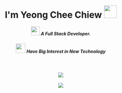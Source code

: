 
<h1 align="center">
<b>I'm Yeong Chee Chiew</b>     
<img src="https://media4.giphy.com/media/eIM5DS2Cg8mgB778wQ/giphy.gif?cid=ecf05e47gsul9ztyqjsu1dulgapekfsfzw8z6wy8i9um35n3&rid=giphy.gif&ct=s" width="40px">
</h1>

<h5 align="center">
<img src="https://media3.giphy.com/media/v1.Y2lkPTc5MGI3NjExNGMxMTNlODIxYTBiYjQwZjRiZWI5M2MxNDM0YzcxODkwZjBjOTE4OSZjdD1z/zhYSVCirREeIZtONCI/giphy.gif" width="28px">
<b >A Full Stack Developer.</b>
</h5>

<h5 align="center">
<img src="https://media1.giphy.com/media/Nn97Knvcol0rENwFk5/giphy.gif?cid=ecf05e47p2p4ng56mwl4i6y0ybzwx8axkvjuvje3g1vqt0hp&rid=giphy.gif&ct=s" width="30px">
<b>Have Big Interest in New Technology</b>
</h5>

<br>


<!--<div align="center"> 
  <p align="center"><b>Let's connect!</b></p>
  <a href="https://www.linkedin.com/in/yeong-chee-chiew-73212a1b1/" target="_blank">
    <img src="https://cdn-icons-png.flaticon.com/512/174/174857.png" width="20px" alt="HandsomeC's LinkedIn">
  </a>
  &nbsp;&nbsp;
  <a href="https://ycc-profile.web.app/" target="_blank">
    <img src="https://cdn-icons-png.flaticon.com/512/4302/4302080.png" width="20px" alt="HandsomeC's Web">
  </a>
 </div> -->

<br>

<div align="center">
  <img src="https://github-readme-stats.vercel.app/api/top-langs/?username=YeongCC&show_icons=true&layout=compact&theme=radical&hide=css,html%22">
</div>
<br>

<div align="center">
  <img src="https://github-readme-stats.vercel.app/api?username=YeongCC&show_icons=true&theme=radical">
</div>
<br>


